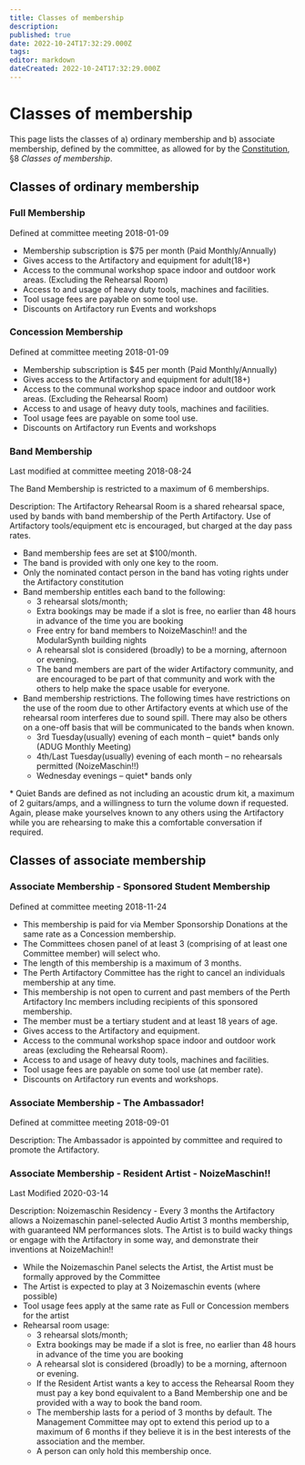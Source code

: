 ```yaml
---
title: Classes of membership
description:
published: true
date: 2022-10-24T17:32:29.000Z
tags:
editor: markdown
dateCreated: 2022-10-24T17:32:29.000Z
---
```


# Classes of membership

This page lists the classes of a) ordinary membership and b) associate membership, defined by the committee, as allowed for by the [Constitution](/constitution), §8 *Classes of membership*.

## Classes of ordinary membership

### Full Membership

Defined at committee meeting 2018-01-09

* Membership subscription is \$75 per month (Paid Monthly/Annually)
* Gives access to the Artifactory and equipment for adult(18+)
* Access to the communal workshop space indoor and outdoor work areas. (Excluding the Rehearsal Room)
* Access to and usage of heavy duty tools, machines and facilities.
* Tool usage fees are payable on some tool use.
* Discounts on Artifactory run Events and workshops

### Concession Membership

Defined at committee meeting 2018-01-09

* Membership subscription is \$45 per month (Paid Monthly/Annually)
* Gives access to the Artifactory and equipment for adult(18+)
* Access to the communal workshop space indoor and outdoor work areas. (Excluding the Rehearsal Room)
* Access to and usage of heavy duty tools, machines and facilities.
* Tool usage fees are payable on some tool use.
* Discounts on Artifactory run Events and workshops

### Band Membership

Last modified at committee meeting 2018-08-24

The Band Membership is restricted to a maximum of 6 memberships.

Description: The Artifactory Rehearsal Room is a shared rehearsal space, used by bands with band membership of the Perth Artifactory. Use of Artifactory tools/equipment etc is encouraged, but charged at the day pass rates.

* Band membership fees are set at \$100/month.
* The band is provided with only one key to the room.
* Only the nominated contact person in the band has voting rights under the Artifactory constitution
* Band membership entitles each band to the following:
  * 3 rehearsal slots/month;
  * Extra bookings may be made if a slot is free, no earlier than 48 hours in advance of the time you are booking
  * Free entry for band members to NoizeMaschin!! and the ModularSynth building nights
  * A rehearsal slot is considered (broadly) to be a morning, afternoon or evening.
  * The band members are part of the wider Artifactory community, and are encouraged to be part of that community and work with the others to help make the space usable for everyone.
* Band membership restrictions. The following times have restrictions on the use of the room due to other Artifactory events at which use of the rehearsal room interferes due to sound spill. There may also be others on a one-off basis that will be communicated to the bands when known.
  * 3rd Tuesday(usually) evening of each month – quiet\* bands only (ADUG Monthly Meeting)
  * 4th/Last Tuesday(usually) evening of each month – no rehearsals permitted (NoizeMaschin!!)
  * Wednesday evenings – quiet* bands only

\* Quiet Bands are defined as not including an acoustic drum kit, a maximum of 2 guitars/amps, and a willingness to turn the volume down if requested. Again, please make yourselves known to any others using the Artifactory while you are rehearsing to make this a comfortable conversation if required.


## Classes of associate membership

### Associate Membership - Sponsored Student Membership

Defined at committee meeting 2018-11-24

* This membership is paid for via Member Sponsorship Donations at the same rate as a Concession membership.
* The Committees chosen panel of at least 3 (comprising of at least one Committee member) will select who.
* The length of this membership is a maximum of 3 months.
* The Perth Artifactory Committee has the right to cancel an individuals membership at any time.
* This membership is not open to current and past members of the Perth Artifactory Inc members including recipients of this sponsored membership.
* The member must be a tertiary student and at least 18 years of age.
* Gives access to the Artifactory and equipment.
* Access to the communal workshop space indoor and outdoor work areas (excluding the Rehearsal Room).
* Access to and usage of heavy duty tools, machines and facilities.
* Tool usage fees are payable on some tool use (at member rate).
* Discounts on Artifactory run events and workshops.

### Associate Membership - The Ambassador!

Defined at committee meeting 2018-09-01

Description: The Ambassador is appointed by committee and required to promote the Artifactory.

### Associate Membership - Resident Artist - NoizeMaschin!!

Last Modified 2020-03-14

Description: Noizemaschin Residency - Every 3 months the Artifactory allows a Noizemaschin panel-selected Audio Artist 3 months membership, with guaranteed NM performances slots. The Artist is to build wacky things or engage with the Artifactory in some way, and demonstrate their inventions at NoizeMachin!!

* While the Noizemaschin Panel selects the Artist, the Artist must be formally approved by the Committee
* The Artist is expected to play at 3 Noizemaschin events (where possible)
* Tool usage fees apply at the same rate as Full or Concession members for the artist
* Rehearsal room usage:
  * 3 rehearsal slots/month;
  * Extra bookings may be made if a slot is free, no earlier than 48 hours in advance of the time you are booking
  * A rehearsal slot is considered (broadly) to be a morning, afternoon or evening.
  * If the Resident Artist wants a key to access the Rehearsal Room they must pay a key bond equivalent to a Band Membership one and be provided with a way to book the band room.
  * The membership lasts for a period of 3 months by default. The Management Committee may opt to extend this period up to a maximum of 6 months if they believe it is in the best interests of the association and the member.
  * A person can only hold this membership once.

